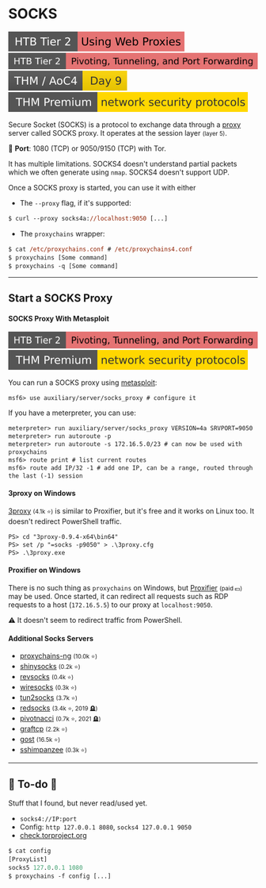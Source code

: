 # SOCKS

[![usingwebproxies](../../../cybersecurity/_badges/htb/usingwebproxies.svg)](https://academy.hackthebox.com/course/preview/using-web-proxies)
[![pivoting_tunneling_port_forwarding](../../../cybersecurity/_badges/htb/pivoting_tunneling_port_forwarding.svg)](https://academy.hackthebox.com/course/preview/pivoting-tunneling-and-port-forwarding)
[![adventofcyber4](../../../cybersecurity/_badges/thm/adventofcyber4/day9.svg)](https://tryhackme.com/room/adventofcyber4)
[![networksecurityprotocols](../../../cybersecurity/_badges/thmp/networksecurityprotocols.svg)](https://tryhackme.com/room/networksecurityprotocols)

<div class="row row-cols-lg-2"><div>

Secure Socket (SOCKS) is a protocol to exchange data through a [proxy](/operating-systems/networking/topology/devices/proxy.md) server called SOCKS proxy. It operates at the session layer <small>(layer 5)</small>.

🐊️ **Port**: 1080 (TCP) or 9050/9150 (TCP) with Tor.

It has multiple limitations. SOCKS4 doesn't understand partial packets which we often generate using `nmap`. SOCKS4 doesn't support UDP.
</div><div>

Once a SOCKS proxy is started, you can use it with either

* The `--proxy` flag, if it's supported:

```ps
$ curl --proxy socks4a://localhost:9050 [...]
```

* The `proxychains` wrapper:

```ps
$ cat /etc/proxychains.conf # /etc/proxychains4.conf
$ proxychains [Some command]
$ proxychains -q [Some command]
```
</div></div>

<hr class="sep-both">

## Start a SOCKS Proxy

<div class="row row-cols-lg-2"><div>

#### SOCKS Proxy With Metasploit

[![pivoting_tunneling_port_forwarding](../../../cybersecurity/_badges/htb/pivoting_tunneling_port_forwarding.svg)](https://academy.hackthebox.com/course/preview/pivoting-tunneling-and-port-forwarding)
[![networksecurityprotocols](../../../cybersecurity/_badges/thmp/networksecurityprotocols.svg)](https://tryhackme.com/room/networksecurityprotocols)

You can run a SOCKS proxy using [metasploit](/cybersecurity/red-team/tools/frameworks/metasploit/index.md):

```shell!
msf6> use auxiliary/server/socks_proxy # configure it
```

If you have a meterpreter, you can use:

```shell!
meterpreter> run auxiliary/server/socks_proxy VERSION=4a SRVPORT=9050
meterpreter> run autoroute -p
meterpreter> run autoroute -s 172.16.5.0/23 # can now be used with proxychains
msf6> route print # list current routes
msf6> route add IP/32 -1 # add one IP, can be a range, routed through the last (-1) session 
```

#### 3proxy on Windows

[3proxy](https://github.com/3proxy/3proxy) <small>(4.1k ⭐)</small> is similar to Proxifier, but it's free and it works on Linux too. It doesn't redirect PowerShell traffic.

```shell!
PS> cd "3proxy-0.9.4-x64\bin64"
PS> set /p "=socks -p9050" > .\3proxy.cfg
PS> .\3proxy.exe
```
</div><div>

#### Proxifier on Windows

There is no such thing as `proxychains` on Windows, but [Proxifier](https://www.proxifier.com/) <small>(paid 💵)</small> may be used. Once started, it can redirect all requests such as RDP requests to a host (`172.16.5.5`) to our proxy at `localhost:9050`.

⚠️ It doesn't seem to redirect traffic from PowerShell.

#### Additional Socks Servers

* [proxychains-ng](https://github.com/rofl0r/proxychains-ng) <small>(10.0k ⭐)</small>
* [shinysocks](https://github.com/jgaa/shinysocks) <small>(0.2k ⭐)</small>
* [revsocks](https://github.com/kost/revsocks) <small>(0.4k ⭐)</small>
* [wiresocks](https://github.com/sensepost/wiresocks) <small>(0.3k ⭐)</small>
* [tun2socks](https://github.com/xjasonlyu/tun2socks) <small>(3.7k ⭐)</small>
* [redsocks](https://github.com/darkk/redsocks) <small>(3.4k ⭐, 2019 🪦)</small>
* [pivotnacci](https://github.com/blackarrowsec/pivotnacci) <small>(0.7k ⭐, 2021 🪦)</small>
* [graftcp](https://github.com/hmgle/graftcp) <small>(2.2k ⭐)</small>
* [gost](https://github.com/ginuerzh/gost/blob/master/README_en.md) <small>(16.5k ⭐)</small>
* [sshimpanzee](https://github.com/lexfo/sshimpanzee) <small>(0.3k ⭐)</small>
</div></div>

<hr class="sep-both">

## 👻 To-do 👻

Stuff that I found, but never read/used yet.

<div class="row row-cols-lg-2"><div>

* `socks4://IP:port`
* Config: `http 127.0.0.1 8080`, `socks4 127.0.0.1 9050`
* [check.torproject.org](https://check.torproject.org/)

```ps
$ cat config
[ProxyList]
socks5 127.0.0.1 1080
$ proxychains -f config [...]
```
</div><div>
</div></div>